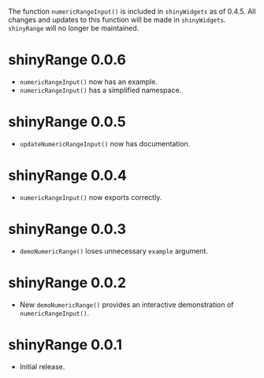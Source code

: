 The function `numericRangeInput()` is included in `shinyWidgets` as of 0.4.5. 
All changes and updates to this function will be made in `shinyWidgets`. 
`shinyRange` will no longer be maintained. 

# shinyRange 0.0.6

* `numericRangeInput()` now has an example.  
* `numericRangeInput()` has a simplified namespace.  

# shinyRange 0.0.5

* `updateNumericRangeInput()` now has documentation.  

# shinyRange 0.0.4

* `numericRangeInput()` now exports correctly.  

# shinyRange 0.0.3

* `demoNumericRange()` loses unnecessary `example` argument.  

# shinyRange 0.0.2

* New `demoNumericRange()` provides an interactive demonstration of 
`numericRangeInput()`.  

# shinyRange 0.0.1

* Initial release.  
